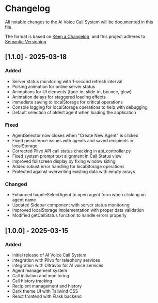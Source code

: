 # Changelog

All notable changes to the AI Voice Call System will be documented in this file.

The format is based on [Keep a Changelog](https://keepachangelog.com/en/1.0.0/),
and this project adheres to [Semantic Versioning](https://semver.org/spec/v2.0.0.html).

## [1.1.0] - 2025-03-18

### Added
- Server status monitoring with 1-second refresh interval
- Pulsing animation for online server status
- Animations for UI elements (fade-in, slide-in, bounce, glow)
- Animation delays for staggered loading effects
- Immediate saving to localStorage for critical operations
- Console logging for localStorage operations to help with debugging
- Default selection of oldest agent when loading the application

### Fixed
- AgentSelector now closes when "Create New Agent" is clicked
- Fixed persistence issues with agents and saved recipients in localStorage
- Corrected Plivo API call status checking in api_controller.py
- Fixed system prompt text alignment in Call Status view
- Improved fullscreen display by fixing window sizing
- Added robust error handling for localStorage operations
- Protected against overwriting existing data with empty arrays

### Changed
- Enhanced handleSelectAgent to open agent form when clicking on agent name
- Updated Sidebar component with server status monitoring
- Improved localStorage implementation with proper data validation
- Modified getCallStatus function to handle errors properly

## [1.0.0] - 2025-03-15

### Added
- Initial release of AI Voice Call System
- Integration with Plivo for telephony services
- Integration with Ultravox for AI voice services
- Agent management system
- Call initiation and monitoring
- Call history tracking
- Recipient management and history
- Dark theme UI with Tailwind CSS
- React frontend with Flask backend